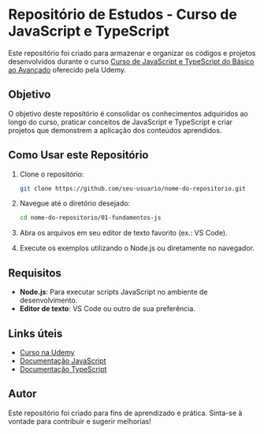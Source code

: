 # Repositório de Estudos - Curso de JavaScript e TypeScript

Este repositório foi criado para armazenar e organizar os códigos e projetos desenvolvidos durante o curso [Curso de JavaScript e TypeScript do Básico ao Avançado](https://www.udemy.com/course/curso-de-javascript-moderno-do-basico-ao-avancado/?couponCode=KEEPLEARNINGBR) oferecido pela Udemy.

## Objetivo

O objetivo deste repositório é consolidar os conhecimentos adquiridos ao longo do curso, praticar conceitos de JavaScript e TypeScript e criar projetos que demonstrem a aplicação dos conteúdos aprendidos.

## Como Usar este Repositório

1. Clone o repositório:

   ```bash
   git clone https://github.com/seu-usuario/nome-do-repositorio.git
   ```

2. Navegue até o diretório desejado:

   ```bash
   cd nome-do-repositorio/01-fundamentos-js
   ```

3. Abra os arquivos em seu editor de texto favorito (ex.: VS Code).

4. Execute os exemplos utilizando o Node.js ou diretamente no navegador.

## Requisitos

- **Node.js**: Para executar scripts JavaScript no ambiente de desenvolvimento.
- **Editor de texto**: VS Code ou outro de sua preferência.

## Links úteis

- [Curso na Udemy](https://www.udemy.com/course/curso-de-javascript-moderno-do-basico-ao-avancado/?couponCode=KEEPLEARNINGBR)
- [Documentação JavaScript](https://developer.mozilla.org/pt-BR/docs/Web/JavaScript)
- [Documentação TypeScript](https://www.typescriptlang.org/)

## Autor

Este repositório foi criado para fins de aprendizado e prática. Sinta-se à vontade para contribuir e sugerir melhorias!
